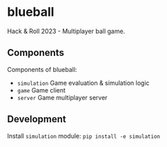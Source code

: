 # blueball
Hack &amp; Roll 2023 - Multiplayer ball game.

## Components
Components of blueball:
- `simulation` Game evaluation & simulation logic
- `game` Game client
- `server` Game multiplayer server

## Development
Install `simulation` module:
```pip install -e simulation```
